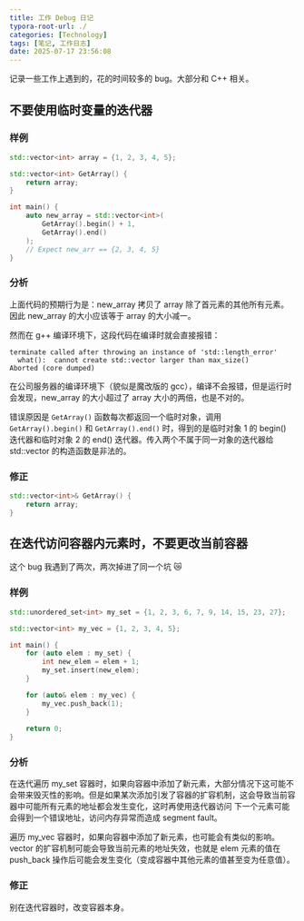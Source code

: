 ```yaml
---
title: 工作 Debug 日记
typora-root-url: ./
categories: [Technology]
tags: [笔记, 工作日志]
date: 2025-07-17 23:56:08
---
```


记录一些工作上遇到的，花的时间较多的 bug。大部分和 C++ 相关。

<!--more-->

## 不要使用临时变量的迭代器

### 样例

```c++
std::vector<int> array = {1, 2, 3, 4, 5};

std::vector<int> GetArray() {
    return array;
}

int main() {
    auto new_array = std::vector<int>(
        GetArray().begin() + 1,
        GetArray().end()
    );
    // Expect new_arr == {2, 3, 4, 5}
}

```

### 分析

上面代码的预期行为是：new_array 拷贝了 array 除了首元素的其他所有元素。因此 new_array 的大小应该等于  array 的大小减一。

然而在 g++ 编译环境下，这段代码在编译时就会直接报错：

```
terminate called after throwing an instance of 'std::length_error'
  what():  cannot create std::vector larger than max_size()
Aborted (core dumped)
```

在公司服务器的编译环境下（貌似是魔改版的 gcc），编译不会报错，但是运行时会发现，new_array 的大小超过了 array 大小的两倍，也是不对的。

错误原因是 `GetArray()` 函数每次都返回一个临时对象，调用 `GetArray().begin()`  和 `GetArray().end()` 时，得到的是临时对象 1 的 begin() 迭代器和临时对象 2 的 end() 迭代器。传入两个不属于同一对象的迭代器给 std::vector 的构造函数是非法的。

### 修正

```c++
std::vector<int>& GetArray() {
    return array;
}
```

## 在迭代访问容器内元素时，不要更改当前容器

这个 bug 我遇到了两次，两次掉进了同一个坑 :crying_cat_face:

### 样例

```c++
std::unordered_set<int> my_set = {1, 2, 3, 6, 7, 9, 14, 15, 23, 27};

std::vector<int> my_vec = {1, 2, 3, 4, 5};

int main() {
    for (auto elem : my_set) {
        int new_elem = elem + 1;
        my_set.insert(new_elem);
    }

    for (auto& elem : my_vec) {
        my_vec.push_back(1);
	}
        
    return 0;
}
```

### 分析

在迭代遍历 my_set 容器时，如果向容器中添加了新元素，大部分情况下这可能不会带来毁灭性的影响。但是如果某次添加引发了容器的扩容机制，这会导致当前容器中可能所有元素的地址都会发生变化，这时再使用迭代器访问 下一个元素可能会得到一个错误地址，访问内存异常而造成 segment fault。

遍历 my_vec 容器时，如果向容器中添加了新元素，也可能会有类似的影响。vector 的扩容机制可能会导致当前元素的地址失效，也就是 elem 元素的值在 push_back 操作后可能会发生变化（变成容器中其他元素的值甚至变为任意值）。

### 修正

别在迭代容器时，改变容器本身。

